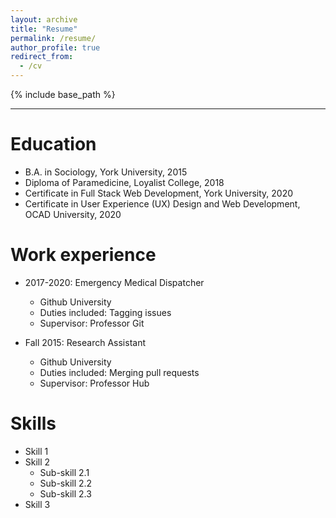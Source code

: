 ```yaml
---
layout: archive
title: "Resume"
permalink: /resume/
author_profile: true
redirect_from:
  - /cv
---
```


{% include base_path %}

---
Education
======
* B.A. in Sociology, York University, 2015
* Diploma of Paramedicine, Loyalist College, 2018
* Certificate in Full Stack Web Development, York University, 2020
* Certificate in User Experience (UX) Design and Web Development, OCAD University, 2020

Work experience
======
* 2017-2020: Emergency Medical Dispatcher
  * Github University
  * Duties included: Tagging issues
  * Supervisor: Professor Git

* Fall 2015: Research Assistant
  * Github University
  * Duties included: Merging pull requests
  * Supervisor: Professor Hub
  
Skills
======
* Skill 1
* Skill 2
  * Sub-skill 2.1
  * Sub-skill 2.2
  * Sub-skill 2.3
* Skill 3